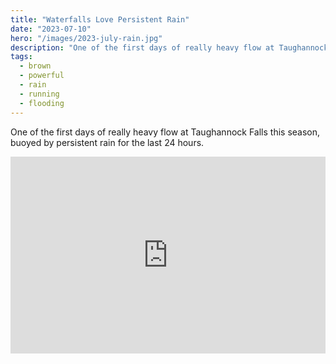 ```yaml
---
title: "Waterfalls Love Persistent Rain"
date: "2023-07-10"
hero: "/images/2023-july-rain.jpg"
description: "One of the first days of really heavy flow at Taughannock Falls this season, buoyed by persistent rain for the last 24 hours."
tags:
  - brown
  - powerful
  - rain
  - running
  - flooding
---
```


One of the first days of really heavy flow at Taughannock Falls this season, buoyed by persistent rain for the last 24 hours.

<iframe width="100%" height="315" src="https://www.youtube.com/embed/lcxc-42mbJc" frameborder="0" allow="accelerometer; autoplay; clipboard-write; encrypted-media; gyroscope; picture-in-picture" allowfullscreen></iframe>
